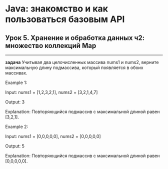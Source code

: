 # Java: знакомство и как пользоваться базовым API

## Урок 5. Хранение и обработка данных ч2: множество коллекций Map
----

**задача**
Учитывая два целочисленных массива nums1 и nums2, верните максимальную длину подмассива, который появляется в обоих массивах.

Example 1:


Input: nums1 = [1,2,3,2,1], nums2 = [3,2,1,4,7]


Output: 3


Explanation: Повторяющийся подмассив с максимальной длиной равен [3,2,1].

Example 2:


Input: nums1 = [0,0,0,0,0], nums2 = [0,0,0,0,0]


Output: 5


Explanation: Повторяющийся подмассив с максимальной длиной равен [0,0,0,0,0].